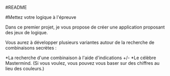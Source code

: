 #README

#Mettez votre logique à l'épreuve

Dans ce premier projet, je vous propose de créer une application proposant des jeux de logique. 

Vous aurez à développer plusieurs variantes autour de la recherche de combinaisons secrètes :

*La recherche d'une combinaison à l'aide d'indications +/-
*Le célèbre Mastermind. (Si vous voulez, vous pouvez vous baser sur des chiffres au lieu des couleurs.)

